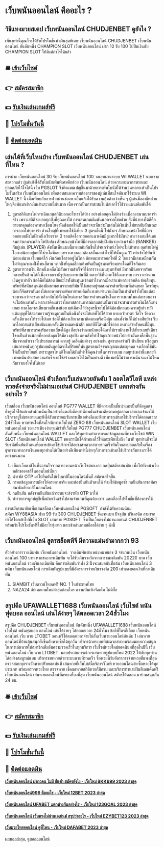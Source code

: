# เว็บพนันออนไลน์ คืออะไร ?
## วิธีแทงมวยสเตป เว็บพนันออนไลน์ CHUDJENBET ดูยังไง ?
เพียงเท่านี้คุณก็จะได้รับโปรโมชั่นทำเงินสุดพิเศษ เว็บพนันออนไลน์ CHUDJENBET เว็บพนันออนไลน์ อันดับหนึ่ง CHAMPION SLOT เว็บพนันออนไลน์ ฝาก 10 รับ 100 ไปปั่นเงินกับ CHAMPION SLOT ให้มีแต่กำไรได้แล้ว

## 🛎 [เข้าเว็บไซต์](https://bit.ly/3SdLNi2)
## 👉 [สมัครสมาชิก](https://bit.ly/3SdLNi2)
## 💵 [รับเงินเล่นเกมส์ฟรี](https://bit.ly/3dyRKHj)
## 👑 [โปรโมชั่นวันนี้](https://bit.ly/3dyRKHj)
## 📱 [ติดต่อแอดมิน](https://bit.ly/3dyRKHj)

## เล่นได้ที่เว็บไหนบ้าง เว็บพนันออนไลน์ CHUDJENBET เล่นที่ไหน ?
การฝาก เว็บพนันออนไลน์ 30 รับ เว็บพนันออนไลน์ 100 วอเลทผ่านระบบ WI WALLET นอกจากสะดวกแล้ว ผู้เล่นยังได้รับโบนัสเพิ่มพิเศษอีกด้วย เว็บพนันออนไลน์ ด้วยความสะดวกสบายและปลอดภัยไว้ใจได้นี้ เว็บ PGSLOT จึงคิดแคมเปญขึ้นมาด้วยการเพิ่มโบนัสให้จำนวนหลายเท่าเป็นโปรโมชั่นเสริม เว็บพนันออนไลน์ เพื่อตอบสนองความต้องการของผู้เล่นที่สนใจหันมาใช้ระบบ WI WALLET นี้ เมื่อเทียบกับการฝากผ่านช่องทางอื่นแล้วได้รับความคุ้มค่ากว่าเห็น ๆ ผู้เล่นมืออาชีพส่วนใหญ่จึงหันมาฝากเงินผ่านระบบนี้กันมาก เนื่องจากเป็นการสะสมโบนัสเอาไว้ใช้วางแผนเดิมพันได้
1. สูตรสถิติแทงไพ่การเดินเกมสถิติบอกอะไรเราได้บ้าง อย่างน้อยคุณไม่อ้างว้างเมื่อลงสนามบาคาร่าจริง เพราะสถิติจะบอกทุกสิ่งที่คุณเดาได้ การเล่นเกมเดิมพันนอกจากโชคช่วย สิ่งที่นําทางได้ดีคือสายตาคุณต้องหาทางเชื่อมโยง หัดสังเกตให้เป็นแล้วจะเห็นว่ามันเล่นได้เงินนั้นไม่ยากกับลักษณะการออกไพ่บาคาร่า ส่วนใหญ่ที่เทพเขาใช้มีเพียง 3 สูตรเด็ดนี้ ไพ่มังกร ลักษณะหน้าไพ่ที่มีการออกแบบฝั่งใดฝั่งหนึ่งเรียงรวด 3 รอบติดโอกาสออกแนวเดิมมีสูงมากใช้มันนําทางวางเกมได้เลยจนกว่าเกมจะพลิก ไพ่ปิงปอง ลักษณะหน้าไพ่ที่มีการออกสลับฝั่งกันระหว่างเจ้ามือ (BANKER) กับผู้เล่น (PLAYER) ดังนั้นเห็นแบบนี้แทงสลับกันขึ้นไปจนกว่าหน้าไพ่จะไม่เข้าทาง สุดท้ายไพ่คู่ โอกาสน้อยอยู่แต่ก็ใช่จะไม่มีเลย เพราะหากออกต้องสตั้นผลกําไรที่ให้นั้นคูณ 11 เท่าเข้าไปทันทีน้อยแต่มาก เรียบแต่โก้ เงินก้อนโตรออยู่ไม่ไกล ลักษณะการออกไพ่ที่ 2 ใบแรกมีเลขเหมือนกันไม่ว่าคุณจะลงฝั่งไหนก็ตาม หากฝั่งที่คุณเลือกเดิมพันเป็นผู้ชนะเตรียมกระโดดดีใจกันเลย
2. สูตรการวางเงิน อีกหนึ่งเคล็ดไม่ลับความสําเร็จที่ใช้การวางแผนทุนทรัพย์ มีมากมีน้อยจากร้อยกลายเป็นล้านได้ก็เนื่องจากเรามีรูปแบบการเล่นที่ดี หลายวิธีที่นํามาใช้คือแทงทบ การวางจํานวนเงินคูรเท่าตัว ข้อดีคือไม่ต้องเสียอะไรทั้งต้นทุนพร้อมกําไรหากเมื่อเราแพ้หลายรอบติด ข้อเสียทุนทรัพย์ที่สนับสนุนต้องมีมากพอเพราะทบทีมันก็ใช้เยอะอยู่พอสมควรสําหรับคนที่เล่นเยอะ ใครที่ทุนน้อยก็จัดสรรกันเองได้เลยหากเราแพ้หลายรอบติดก็แทงทบจํานวนเงินเป็นเท่าตัวเข้าไปในแต่ละรอบจนกว่าจะชนะ แล้วกลับไปตั้งต้นใหม่แทงสลับการกําหนดเงินในการวางเกมในแต่ละรอบอาจจะไม่ต้องเท่ากัน หากเราคิดแล้วว่าโอกาสสถานการณ์เกมตอนนั้นเราน่าจะสามารถทําเงินได้ก็แทงเยอะ หากโอกาสเสี่ยงมากก็แทงน้อย แต่เตือนไว้ว่าสูตรนี้จะไปได้ดีต้องมีกลเกมความรู้เก่า หวังแต้มบุญที่ได้สะสมความรู้จนดูเกมเป็นนิดนึงถึงจะได้ผลที่ไปได้สวย แทงคว่ําบาตร วัดใจ วัดดวงครั้งเดียวเอาให้รวยไปเลย ข้อดีไม่ต้องเสียเวลามาติดตามหรือนั่งลุ้น เล่นทั้งวันก็ได้บ้างเสียบ้าง รีบหาโอกาสแล้วเสี่ยงกันแบบครั้งเดียวหมดหน้าตัก ออกทีก็ได้หนักใช่ย่อย เหมาะสําหรับคนที่มีทุนทรัพย์ที่สามารถรองรับความเสี่ยงได้สูง ก็อย่างว่าลงหนักพอได้เอาให้เราพักงานไปเที่ยวเลยทีเดียวโชคเป็นส่วนน้อยที่คอยส่งคุณให้มีดวงสุดปัง แต่พลังที่ทําให้คุณก้าวหน้าไปอย่างมั่นคงคือพื้นฐานที่มาจากตัวเรา ทั้งประสบการณ์ ความรู้ เคล็ดลับต่างๆ อย่างเช่น สูตรบาคาร่าฟรี ป๋าเซียน หรือสูตรเล่นการพนันทุกรูปแบบมันถูกตีตราไม่กี่ร้อยกี่พันสูตรตามวิจารณญาณแต่ละบุคคล จงเลือกใช้มันให้เป็นประโยชน์ เพราะสูตรไหนดีไหนได้มันก็ทําให้คุณง่ายในการวางเกม กลยุทธ์เหล่านี้แหละที่เทพพนันประสบความสําเร็จเขาใช้สร้างผลกําไรได้เป็นอย่างดี เพียงแค่นี้ไม่ว่าการพนันจะมาไม้ไหนกับเราเบาใจไปได้เลย

## เว็บพนันออนไลน์ ตัวเลือกเว็บเล่นหวยอันดับ 1 ลอตโตวีไอพี แหล่งหวยดังจ่ายจริงไม่ผ่านเอเย่นต์ CHUDJENBET แตกต่างกันอย่างไร ?
เว็บสล็อต เว็บพนันออนไลน์ ออนไลน์ PG777 WALLET ที่มีความเป็นชั้นนำและเป็นที่ดึงดูดตาดึงดูดใจให้แก่เหล่านักพนันเป็นอย่างดีและยังมีเหล่านักพนันเข้ามาติดตามอยู่ตลอดเวลาและเข้ามาใช้บริการอยู่ไม่ขาดสายและยังได้รับการยอมรับการเป็นอย่างดีและยังสามารถเข้ามาใช้บริการได้ตลอดเวลา 24ชั่วโมง หากท่านใดที่สนใจกับทางเว็บไซต์ ZERO 88 เว็บพนันออนไลน์ SLOT WALLET เว็บพนันออนไลน์ ของเราเพียงง่ายๆแค่เข้าที่เว็บไซต์ PG777 CHUDJENBET เว็บพนันออนไลน์ อันดับหนึ่ง เว็บพนันออนไลน์ WALLET และให้ทุกท่านทำการกรอกข้อมูลตามที่ทางเว็บไซต์ WIN SLOT เว็บพนันออนไลน์ WALLET ของเรานั้นได้กำหนดไว้ให้และเพียงไม่ถึง 1นาที ทุกท่านก็จะได้รับรหัสยืนยันตัวตนเพื่อการเข้ามาใช้บริการได้อย่างสพดวกสบายรวดเร็วทันใจและปลอดภัยในเรื่องธุรกรรมทางการเงินของทุกท่านได้เป็นอย่างดีเพียงเท่านี้ง่ายๆก็สามารถเข้ามาใช้บริการกับทางเราได้อย่างแน่นอน
1. เลือกเว็บคาสิโนที่น่าสนใจจากตารางบนหน้าเว็บไซต์ของเรา กดปุ่มสมัครสมาชิก เพื่อไปยังหน้าเว็บหลักของคาสิโนออนไลน์นั้นๆ
2. นำรหัส OTP มาไปยืนยันให้เว็บคาสิโนออนไลน์นั้นก็ สมัครเสร็จสิ้น
3. กรอกข้อมูลการสมัครให้ตรงตามจริง และต้องยืนยันตัวตนได้ ห้ามให้ข้อมูลซ้ำ กดยืนยันการสมัครสมาชิกกับคาสิโนออนไลน์
4. กดยืนยัน หลังจากยืนยันแล้วระบบจะส่งรหัส OTP มาให้
5. ทำรายการผูกบัญชีเพื่อฝากเงินเข้าไปตามจำนวนที่คุณต้องการ และเลือกโปรโมชั่นที่ต้องการใช้

การสมัครสมาชิกเพื่อเล่นสล็อต เว็บพนันออนไลน์ PGSOFT  กำลังได้รับความนิยม สมัคร WY88ASIA ฝาก 99 รับ 300 CHUDJENBET ชัดเจนเบท ปัจจุบัน ฟรีเครดิต สามารถทำได้โดยเข้าไปที่เว็บ SLOT เล่นค่าย PGSOFT  ซึ่งเป็นเว็บตรงไม่ผ่านเอเย่นต์ CHUDJENBET พร้อมรับโปรโมชั่นฟรีไม่มีอะไรยุ่งยาก และเข้าเล่นเกมสล็อตได้ง่าย ๆ ดังนี้

## เว็บพนันออนไลน์ สูตรสล็อตพีจี มีความแม่นยำมากกว่า 93
ตัวอย่างการวางเดิมพัน เว็บพนันออนไลน์  วางเดิมพันตำแหน่งหมายเลข 3 จำนวนเงิน เว็บพนันออนไลน์ 100 บาท หากชนะการเดิมพัน จะได้รับเงินรางวัลจากการชนะเดิมพัน 20220 บาท เว็บพนันออนไลน์ รวมเงินลงเดิมพัน
คือการเดิมพันว่าทั้ง 2 ฝั่งจะเสมอกันที่แต้ม เว็บพนันออนไลน์ 3 แต้ม เว็บพนันออนไลน์ การเดิมพันรูปแบบนี้มีอัตราการจ่ายเงินรางวัล 200 เท่าของยอดเงินที่ลงเดิมพัน
1. SIAMBIT เว็บดาวน์โหลดฟรี NO. 1 ในประเทศไทย
2. NAZA24 อัปเดตเกมใหม่ล่าสุดก่อนใคร ความบันเทิงจัดเต็ม ไม่มีกั๊ก

## สรุปคือ UFAWALLET1688 เว็บพนันออนไลน์ เว็บไซต์ พนันฟุตบอล ออนไลน์ เล่นได้ง่ายๆ ได้ตลอดเวลา 24ชั่วโมง
สรุปคือ CHUDJENBET เว็บพนันออนไลน์ อันดับหนึ่ง UFAWALLET1688 เว็บพนันออนไลน์ เว็บไซต์ พนันฟุตบอล ออนไลน์ เล่นได้ง่ายๆ ได้ตลอดเวลา 24ชั่วโมง ข้อดีที่ใครก็เลือก เว็บพนันออนไลน์ เว็บ หวย LTOBET ถอนฟรีได้ตลอดเวลาจ่ายไม่อั้นเว็บหวยออนไลน์อันดับ 1 เล่นหวยออนไลน์ที่บ้านลุ้นสนุกยิ่งขึ้นกับหวยซื้อได้ทุกวัน บริการด้วยระบบที่สะดวกสบายพร้อมมอบความสนุก ในการเล่นหวยให้สมาชิกเต็มอิ่มความรวดเร็วในทุกบริการ เว็บไซต์หวยใหม่ยอดนิยมที่สุดในปีนี้ เว็บพนันออนไลน์ เว็บ หวย LTOBET  มอบประสบการณ์การเล่นหวยรูปแบบใหม่ 2022 ให้กับทุกท่านได้อย่างสมบูรณ์แบบ บริการขายหวยด้วยระบบหวยที่รวดเร็ว ซื้อหวยนี้รับอัตราการจ่ายหวยที่แพงที่สุด ตรวจสอบทุกรางวัลหวยปรับยอดทันที เล่นหวยที่เว็บไซต์นี้บริการวีไอพี หวยออนไลน์ง่ายซื้อหวยได้ทุกประเภท พร้อมตรวจหวยไทย ตรวจหวย เช็คผลหวยสถิติหวยก็มีครบ และบริการทำนายฝันตีเลขเด็ดฟรี เว็บพนันออนไลน์ เล่นหวยออนไลน์ที่ครบเครื่องที่สุด เว็บพนันออนไลน์ สมัครได้ตลอด มาร่วมสนุกกัน 24 ชม.

## 🛎 [เข้าเว็บไซต์](https://bit.ly/3SdLNi2)
## 👉 [สมัครสมาชิก](https://bit.ly/3SdLNi2)
## 💵 [รับเงินเล่นเกมส์ฟรี](https://bit.ly/3dyRKHj)
## 👑 [โปรโมชั่นวันนี้](https://bit.ly/3dyRKHj)
## 📱 [ติดต่อแอดมิน](https://bit.ly/3dyRKHj)

#### [เว็บพนันออนไลน์ ฝากถอน ไม่มี ขั้นต่ำ สมัครยังไง - เว็บใหม่ BKK999 2023 ล่าสุด](https://atom.io/themes/เว็บพนันออนไลน์%20ฝากถอน%20ไม่มี%20ขั้นต่ำ%20สมัครยังไง%20-%20เว็บใหม่%20bkk999%202023%20ล่าสุด)
#### [เว็บพนันออนไลน์999 คืออะไร - เว็บใหม่ 12BET 2023 ล่าสุด](https://atom.io/themes/เว็บพนันออนไลน์999%20คืออะไร%20-%20เว็บใหม่%2012bet%202023%20ล่าสุด)
#### [เว็บพนันออนไลน์ UFABET แตกต่างกันอย่างไร - เว็บใหม่ 123GOAL 2023 ล่าสุด](https://atom.io/themes/เว็บพนันออนไลน์%20ufabet%20แตกต่างกันอย่างไร%20-%20เว็บใหม่%20123goal%202023%20ล่าสุด)
#### [เว็บพนันออนไลน์ เว็บตรงไม่ผ่านเอเย่นต์ สรุปว่าอะไร - เว็บใหม่ EZYBET123 2023 ล่าสุด](https://atom.io/themes/เว็บพนันออนไลน์%20เว็บตรงไม่ผ่านเอเย่นต์%20สรุปว่าอะไร%20-%20เว็บใหม่%20ezybet123%202023%20ล่าสุด)
#### [เว็บมวยไทยออนไลน์ ดูที่ไหน - เว็บใหม่ DAFABET 2023 ล่าสุด](https://atom.io/themes/เว็บมวยไทยออนไลน์%20ดูที่ไหน%20-%20เว็บใหม่%20dafabet%202023%20ล่าสุด)

[ผลบอลล่าสุด](https://siamsport.tv "ผลบอลล่าสุด"), [ดูบอลออนไลน์](https://siamsport.tv/ดูบอลสด "ดูบอลออนไลน์")